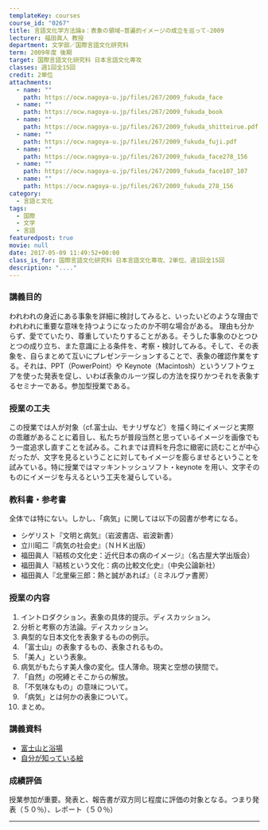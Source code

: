 ```yaml
---
templateKey: courses
course_id: "0267"
title: 言語文化学方法論a：表象の領域—普遍的イメージの成立を巡って-2009
lecturer: 福田眞人 教授
department: 文学部／国際言語文化研究科
term: 2009年度 後期
target: 国際言語文化研究科 日本言語文化専攻
classes: 週1回全15回
credit: 2単位
attachments:
  - name: ""
    path: https://ocw.nagoya-u.jp/files/267/2009_fukuda_face
  - name: ""
    path: https://ocw.nagoya-u.jp/files/267/2009_fukuda_book
  - name: ""
    path: https://ocw.nagoya-u.jp/files/267/2009_fukuda_shitteirue.pdf
  - name: ""
    path: https://ocw.nagoya-u.jp/files/267/2009_fukuda_fuji.pdf
  - name: ""
    path: https://ocw.nagoya-u.jp/files/267/2009_fukuda_face278_156
  - name: ""
    path: https://ocw.nagoya-u.jp/files/267/2009_fukuda_face107_107
  - name: ""
    path: https://ocw.nagoya-u.jp/files/267/2009_fukuda_278_156
category:
  - 言語と文化
tags:
  - 国際
  - 文学
  - 言語
featuredpost: true
movie: null
date: 2017-05-09 11:49:52+00:00
class_is_for: 国際言語文化研究科 日本言語文化専攻、2単位、週1回全15回
description: "...."
---
```


### 講義目的

われわれの身近にある事象を詳細に検討してみると、いったいどのような理由でわれわれに重要な意味を持つようになったのか不明な場合がある。 理由も分からず、愛でていたり、尊重していたりすることがある。そうした事象のひとつひとつの成り立ち、また意識に上る条件を、考察・検討してみる。そして、その表象を、自らまとめて互いにプレゼンテーションすることで、表象の確認作業をする。それは、PPT（PowerPoint）や Keynote（Macintosh）というソフトウェアを使った発表を促し、いわば表象のルーツ探しの方法を探りかつそれを表象するセミナーである。参加型授業である。

### 授業の工夫

この授業では人が対象（cf.富士山、モナリザなど）を描く時にイメージと実際の乖離があることに着目し、私たちが普段当然と思っているイメージを画像でもう一度追求し直すことを試みる。これまでは資料を丹念に緻密に読むことが中心だったが、文字を見るということに対してもイメージを膨らませるということを試みている。特に授業ではマッキントッシュソフト・keynote を用い、文字そのものにイメージを与えるという工夫を凝らしている。

### 教科書・参考書

全体では特にない。しかし、「病気」に関しては以下の図書が参考になる。

- シゲリスト『文明と病気』（岩波書店、岩波新書）
- 立川昭二『病気の社会史』（ＮＨＫ出版）
- 福田眞人『結核の文化史：近代日本の病のイメージ』（名古屋大学出版会）
- 福田眞人『結核という文化：病の比較文化史』（中央公論新社）
- 福田眞人『北里柴三郎：熱と誠があれば』（ミネルヴァ書房）

<h3>授業の内容</h3>
<ol>
<li>イントロダクション。表象の具体的提示。ディスカッション。</li>
<li>分析と考察の方法論。ディスカッション。</li>
<li>典型的な日本文化を表象するものの例示。</li>
<li>「富士山」の表象するもの、表象されるもの。</li>
<li>「美人」という表象。</li>
<li>病気がもたらす美人像の変化。佳人薄命。現実と空想の狭間で。</li>
<li>「自然」の呪縛とそこからの解放。</li>
<li>「不気味なもの」の意味について。</li>
<li>「病気」とは何かの表象について。</li>
<li>まとめ。</li>
</ol>

### 講義資料

- [富士山と浴場](https://ocw.nagoya-u.jp/files/267/2009_fukuda_fuji.pdf)
- [自分が知っている絵](https://ocw.nagoya-u.jp/files/267/2009_fukuda_shitteirue.pdf)

### 成績評価

授業参加が重要。発表と、報告書が双方同じ程度に評価の対象となる。つまり発表（５０％）、レポート（５０％）

---

